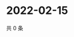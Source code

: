 # 2022-02-15

共 0 条

<!-- BEGIN WEIBO -->
<!-- 最后更新时间 Tue Feb 15 2022 15:08:38 GMT+0800 (China Standard Time) -->

<!-- END WEIBO -->
